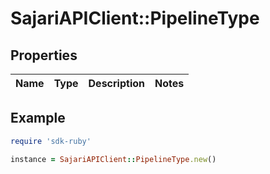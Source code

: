 # SajariAPIClient::PipelineType

## Properties

| Name | Type | Description | Notes |
| ---- | ---- | ----------- | ----- |

## Example

```ruby
require 'sdk-ruby'

instance = SajariAPIClient::PipelineType.new()
```

